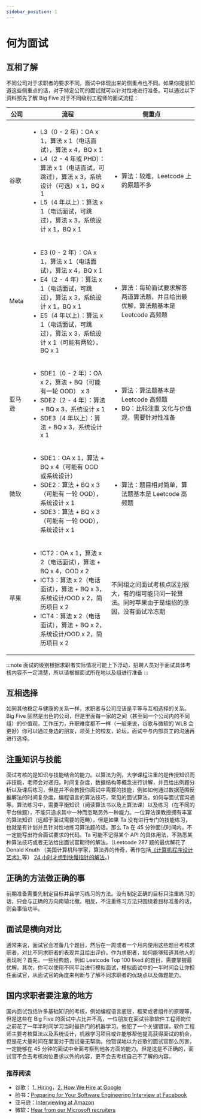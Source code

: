 ```yaml
---
sidebar_position: 1
---
```


# 何为面试

## 互相了解

不同公司对于求职者的要求不同，面试中体现出来的侧重点也不同。如果你提前知道这些侧重点的话，对于特定公司的面试就可以针对性地进行准备。可以通过以下资料预先了解 Big Five 对于不同级别工程师的面试流程：

| 公司        | 流程   | 侧重点 |
| ----------- | ----   | -----  |
| 谷歌        | <ul><li>L3（0 - 2 年）：OA x 1，算法 x 1（电话面试），算法 x 4，BQ x 1</li><li>L4（2 - 4 年或 PHD）：算法 x 1（电话面试，可跳过），算法 x 3，系统设计（可选）x 1，BQ x 1</li><li>L5（4 年以上）：算法 x 1（电话面试，可跳过），算法 x 3，系统设计 x 1，BQ x 1</li></ul>       | <ul><li>算法：较难，Leetcode 上的原题不多</li></ul>       | 
| Meta        | <ul><li>E3 (0 - 2 年）：OA x 1，算法 x 1（电话面试），算法 x 4，BQ x 1</li><li>E4（2 - 4 年）：算法 x 1（电话面试，可跳过），算法 x 3，系统设计 x 1，BQ x 1</li><li>E5（4 年以上）：算法 x 1（电话面试，可跳过），算法 x 3，系统设计 x 1（可能有两轮），BQ x 1</li></ul>       | <ul><li>算法：每轮面试要求解答两道算法题，并且给出最优解，算法题基本是 Leetcode 高频题</li></ul> |
| 亚马逊      | <ul><li>SDE1（0 - 2 年）：OA x 2，算法 + BQ（可能有一轮 OOD） x 3</li><li>SDE2（2 - 4 年）：算法 + BQ x 3，系统设计 x 1</li><li>SDE3（4 年以上）：算法 + BQ x 3，系统设计 x 1</li></ul>       | <ul><li>算法：算法题基本是 Leetcode 高频题</li><li>BQ：比较注重 文化与价值观，需要针对性准备</li></ul>      |
| 微软        | <ul><li>SDE1：OA x 1，算法 + BQ x 4（可能有 OOD 或系统设计）</li><li>SDE2：算法 + BQ x 3（可能有 一轮 OOD），系统设计 x 1</li><li>SDE3：算法 + BQ x 3（可能有 一轮 OOD），系统设计 x 1</li></ul>       | <ul><li>算法：题目相对简单，算法题基本是 Leetcode 高频题</li></ul> |
| 苹果        | <ul><li>ICT2：OA x 1，算法 x 2（电话面试），算法 + BQ x 4，OOD x 2</li><li>ICT3：算法 x 2（电话面试），算法 + BQ x 3，系统设计/OOD x 2，简历项目 x 2</li><li>ICT4：算法 x 2（电话面试），算法 + BQ x 2，系统设计/OOD x 2，简历项目 x 2</li></ul>        | 不同组之间面试考核点区别很大，有的组可能只问一轮算法。同时苹果由于是组招的原因，没有面试冷冻期 |

:::note
面试的级别根据求职者实际情况可能上下浮动，招聘人员对于面试具体考核内容不一定清楚，所以请根据面试所在地以及组进行准备
:::

## 互相选择

如同其他稳定与健康的关系一样，求职者与公司应该是平等与互相选择的关系。Big Five 固然是出色的公司，但是里面每一家的之间（甚至同一个公司内的不同组）的价值观，工作压力，升职难度都不一样（一般来说，谷歌与微软的 WLB 会更好）你可以通过身边的朋友，领英上的校友，论坛，面试中与内部员工的沟通再进行选择。

## 注重知识与技能

面试考核的是知识与技能结合的能力。以算法为例，大学课程注重的是传授知识而非技能，老师会对递归，时间复杂度，数据结构等概念进行讲解，并且给出例题分析以及课后练习，但是并不会教授你面试中需要的技能，例如如何通过数据范围反推解法的时间复杂度，编程语言的算法技巧，常见的面试算法，如何与面试官沟通等。算法练习中，需要平衡知识（阅读算法书以及上算法课）以及练习（在不同的平台做题），不能只追求其中一种而忽略另外一种能力。一位算法课教授拥有丰富的算法知识（远超于面试需要的范畴），但是如果 Ta 没有进行专门的技能练习，也就是有计划并且针对性地练习算法题的话。那么 Ta 在 45 分钟面试时间内，不一定能写出符合面试要求的代码。Ta 可能不记得某个 API 的具体用法，不熟悉某种算法技巧或者无法给出面试官期待的解法。（Leetcode 287 题的最优解花了 Donald Knuth （美国计算机科学家，算法界的传奇，著作包括[《计算机程序设计艺术》](https://book.douban.com/subject/2568362/)等） [24 小时才想到快慢指针的解法](https://keithschwarz.com/interesting/code/?dir=find-duplicate)。）

## 正确的方法做正确的事
前期准备需要先制定目标并且学习练习的方法。没有制定正确的目标只注重练习的话，只会与正确的方向南辕北撤。相反，不注重练习方法只围绕着目标准备的话，则会事倍功半。

## 面试是横向对比

通常来说，面试官会准备几个题目，然后在一周或者一个月内使用这些题目考核求职者，对比不同求职者的表现并且给出评价。作为求职者，如何能够知道其他人的表现呢？首先，一些经典题，例如 Leetcode Top 100 liked 的题目，需要掌握最优解。其次，你可以使用不同平台进行模拟面试，模拟面试中的一半时间会让你担任面试官，从面试官的角度来判断与了解不同求职者的优缺点以及做题能力。

## 国内求职者要注意的地方

国内面试包括许多基础知识的考核，例如编程语言底层，框架或者组件的原理等，但是这些在 Big Five 的面试中占比并不高，一位朋友在面试谷歌软件工程师岗位之前花了一年半时间学习当时最热门的机器学习。他犯了一个关键错误，软件工程师主要考核算法以及系统设计，机器学习项目或许能够帮他提高获得面试的机会，但是花大量时间在里面对于面试毫无帮助。他错误地以为谷歌的面试官那么厉害，一定能够在 45 分钟的面试中全面考察到他各方面的能力。但是这是不正确的，面试官不会去考核岗位要求以外的内容，更不会去考核自己不了解的内容。


### 推荐阅读

- 谷歌： [1. Hiring](https://rework.withgoogle.com/subjects/hiring/)，[2. How We Hire at Google](https://www.youtube.com/watch?v=zhUgaKb0s5A&t=1s)
- 脸书：[Preparing for Your Software Engineering Interview at Facebook](https://www.facebook.com/careers/life/preparing-for-your-software-engineering-interview-at-facebook)
- 亚马逊：[Interviewing at Amazon](https://www.amazon.jobs/en/landing_pages/interviewing-at-amazon)
- 微软：[Hear from our Microsoft recruiters](https://careers.microsoft.com/u/us/en/interviewtips)
